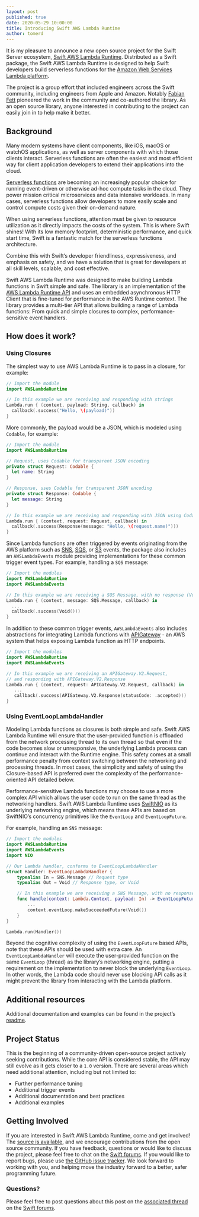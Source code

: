 ```yaml
---
layout: post
published: true
date: 2020-05-29 10:00:00
title: Introducing Swift AWS Lambda Runtime
author: tomerd
---
```


It is my pleasure to announce a new open source project for the Swift Server ecosystem, [Swift AWS Lambda Runtime](https://github.com/swift-server/swift-aws-lambda-runtime/). Distributed as a Swift package, the Swift AWS Lambda Runtime is designed to help Swift developers build serverless functions for the [Amazon Web Services Lambda platform](https://aws.amazon.com/lambda/).

The project is a group effort that included engineers across the Swift community, including engineers from Apple and Amazon. Notably [Fabian Fett](https://github.com/fabianfett) pioneered the work in the community and co-authored the library. As an open source library, anyone interested in contributing to the project can easily join in to help make it better.


## Background

Many modern systems have client components, like iOS, macOS or watchOS applications, as well as server components with which those clients interact. Serverless functions are often the easiest and most efficient way for client application developers to extend their applications into the cloud.

[Serverless functions](https://en.wikipedia.org/wiki/Serverless_computing) are becoming an increasingly popular choice for running event-driven or otherwise ad-hoc compute tasks in the cloud. They power mission critical microservices and data intensive workloads. In many cases, serverless functions allow developers to more easily scale and control compute costs given their on-demand nature.

When using serverless functions, attention must be given to resource utilization as it directly impacts the costs of the system. This is where Swift shines! With its low memory footprint, deterministic performance, and quick start time, Swift is a fantastic match for the serverless functions architecture.  

Combine this with Swift’s developer friendliness, expressiveness, and emphasis on safety, and we have a solution that is great for developers at all skill levels, scalable, and cost effective.

Swift AWS Lambda Runtime was designed to make building Lambda functions in Swift simple and safe. The library is an implementation of the [AWS Lambda Runtime API](https://docs.aws.amazon.com/lambda/latest/dg/runtimes-custom.html) and uses an embedded asynchronous HTTP Client that is fine-tuned for performance in the AWS Runtime context. The library provides a multi-tier API that allows building a range of Lambda functions: From quick and simple closures to complex, performance-sensitive event handlers.


## How does it work?

### Using Closures

The simplest way to use AWS Lambda Runtime is to pass in a closure, for example:

~~~swift
// Import the module
import AWSLambdaRuntime

// In this example we are receiving and responding with strings
Lambda.run { (context, payload: String, callback) in
  callback(.success("Hello, \(payload)"))
}
~~~


More commonly, the payload would be a JSON, which is modeled using `Codable`, for example:

~~~swift
// Import the module
import AWSLambdaRuntime

// Request, uses Codable for transparent JSON encoding
private struct Request: Codable {
  let name: String
}

// Response, uses Codable for transparent JSON encoding
private struct Response: Codable {
  let message: String
}

// In this example we are receiving and responding with JSON using Codable
Lambda.run { (context, request: Request, callback) in
  callback(.success(Response(message: "Hello, \(request.name)")))
}
~~~


Since Lambda functions are often triggered by events originating from the AWS platform such as [SNS](https://aws.amazon.com/sns/), [SQS](https://aws.amazon.com/sqs), or [S3](https://aws.amazon.com/s3) events,  the package also includes an `AWSLambdaEvents` module providing implementations for these common trigger event types. For example, handling a `SQS` message:

~~~swift
// Import the modules
import AWSLambdaRuntime
import AWSLambdaEvents

// In this example we are receiving a SQS Message, with no response (Void)
Lambda.run { (context, message: SQS.Message, callback) in
  ...
  callback(.success(Void()))
}
~~~


In addition to these common trigger events, `AWSLambdaEvents` also includes abstractions for integrating Lambda functions with [APIGateway](https://aws.amazon.com/api-gateway/) - an AWS system that helps exposing Lambda function as HTTP endpoints.

~~~swift
// Import the modules
import AWSLambdaRuntime
import AWSLambdaEvents

// In this example we are receiving an APIGateway.V2.Request,
// and responding with APIGateway.V2.Response
Lambda.run { (context, request: APIGateway.V2.Request, callback) in
   ...
   callback(.success(APIGateway.V2.Response(statusCode: .accepted)))
}
~~~

### Using EventLoopLambdaHandler

Modeling Lambda functions as closures is both simple and safe. Swift AWS Lambda Runtime will ensure that the user-provided function is offloaded from the network processing thread to its own thread so that even if the code becomes slow or unresponsive, the underlying Lambda process can continue and interact with the Runtime engine. This safety comes at a small performance penalty from context switching between the networking and processing threads. In most cases, the simplicity and safety of using the Closure-based API is preferred over the complexity of the performance-oriented API detailed below.

Performance-sensitive Lambda functions may choose to use a more complex API which allows the user code to run on the same thread as the networking handlers. Swift AWS Lambda Runtime uses [SwiftNIO](https://www.github.com/apple/swift-nio) as its underlying networking engine, which means these APIs are based on SwiftNIO’s concurrency primitives like the `EventLoop` and `EventLoopFuture`.  

For example, handling an `SNS` message:

~~~swift
// Import the modules
import AWSLambdaRuntime
import AWSLambdaEvents
import NIO

// Our Lambda handler, conforms to EventLoopLambdaHandler
struct Handler: EventLoopLambdaHandler {
    typealias In = SNS.Message // Request type
    typealias Out = Void // Response type, or Void

    // In this example we are receiving a SNS Message, with no response (Void)
    func handle(context: Lambda.Context, payload: In) -> EventLoopFuture<Out> {
        ...
        context.eventLoop.makeSucceededFuture(Void())
    }
}

Lambda.run(Handler())
~~~


Beyond the cognitive complexity of using the `EventLoopFuture` based APIs, note that these APIs should be used with extra care. An `EventLoopLambdaHandler` will execute the user-provided function on the same `EventLoop` (thread) as the library’s networking engine, putting a requirement on the implementation to never block the underlying  `EventLoop`. In other words, the Lambda code should never use blocking API calls as it might prevent the library from interacting with the Lambda platform.


## Additional resources

Additional documentation and examples can be found in the project’s [readme](https://github.com/swift-server/swift-aws-lambda-runtime).

## Project Status

This is the beginning of a community-driven open-source project actively seeking contributions.
While the core API is considered stable, the API may still evolve as it gets closer to a `1.0` version.
There are several areas which need additional attention, including but not limited to:

* Further performance tuning
* Additional trigger events
* Additional documentation and best practices
* Additional examples

## Getting Involved

If you are interested in Swift AWS Lambda Runtime, come and get involved! The [source is available](https://github.com/swift-server/swift-aws-lambda-runtime), and we encourage contributions from the open source community. If you have feedback, questions or would like to discuss the project, please feel free to chat on the [Swift forums](https://forums.swift.org/c/server). If you would like to report bugs, please use [the GitHub issue tracker](https://github.com/swift-server/swift-aws-lambda-runtime/issues). We look forward to working with you, and helping move the industry forward to a better, safer programming future.

### Questions?

Please feel free to post questions about this post on the [associated thread](https://forums.swift.org/t/announcing-swift-aws-lambda-runtime/37009) on the [Swift forums](https://forums.swift.org).
